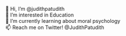 👋 Hi, I’m @judithpatudith\
👀 I’m interested in Education\
🌱 I’m currently learning about moral psychology\
📫 Reach me on Twitter! @JudithPatudith

<!---
judithpatudith/judithpatudith is a ✨ special ✨ repository because its `README.md` (this file) appears on your GitHub profile.
You can click the Preview link to take a look at your changes.
--->
